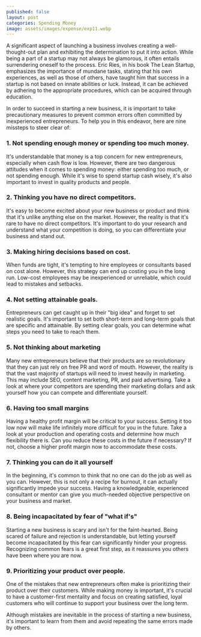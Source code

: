 ```yaml
---
published: false
layout: post
categories: Spending Money
image: assets/images/expense/exp11.webp
---
```


A significant aspect of launching a business involves creating a well-thought-out plan and exhibiting the determination to put it into action. While being a part of a startup may not always be glamorous, it often entails surrendering oneself to the process. Eric Ries, in his book The Lean Startup, emphasizes the importance of mundane tasks, stating that his own experiences, as well as those of others, have taught him that success in a startup is not based on innate abilities or luck. Instead, it can be achieved by adhering to the appropriate procedures, which can be acquired through education.  

In order to succeed in starting a new business, it is important to take precautionary measures to prevent common errors often committed by inexperienced entrepreneurs. To help you in this endeavor, here are nine missteps to steer clear of:  

### 1.	Not spending enough money or spending too much money.
It's understandable that money is a top concern for new entrepreneurs, especially when cash flow is low. However, there are two dangerous attitudes when it comes to spending money: either spending too much, or not spending enough. While it's wise to spend startup cash wisely, it's also important to invest in quality products and people.  

### 2.	Thinking you have no direct competitors.
It's easy to become excited about your new business or product and think that it's unlike anything else on the market. However, the reality is that it's rare to have no direct competitors. It's important to do your research and understand what your competition is doing, so you can differentiate your business and stand out.  

### 3.	Making hiring decisions based on cost.
When funds are tight, it's tempting to hire employees or consultants based on cost alone. However, this strategy can end up costing you in the long run. Low-cost employees may be inexperienced or unreliable, which could lead to mistakes and setbacks.  

### 4.	Not setting attainable goals.
Entrepreneurs can get caught up in their "big idea" and forget to set realistic goals. It's important to set both short-term and long-term goals that are specific and attainable. By setting clear goals, you can determine what steps you need to take to reach them.  

### 5. Not thinking about marketing
Many new entrepreneurs believe that their products are so revolutionary that they can just rely on free PR and word of mouth. However, the reality is that the vast majority of startups will need to invest heavily in marketing. This may include SEO, content marketing, PR, and paid advertising. Take a look at where your competitors are spending their marketing dollars and ask yourself how you can compete and differentiate yourself.

### 6.	Having too small margins
Having a healthy profit margin will be critical to your success. Setting it too low now will make life infinitely more difficult for you in the future. Take a look at your production and operating costs and determine how much flexibility there is. Can you reduce these costs in the future if necessary? If not, choose a higher profit margin now to accommodate these costs.  

### 7.	Thinking you can do it all yourself 
In the beginning, it's common to think that no one can do the job as well as you can. However, this is not only a recipe for burnout, it can actually significantly impede your success. Having a knowledgeable, experienced consultant or mentor can give you much-needed objective perspective on your business and market.

### 8.	Being incapacitated by fear of "what if's"
Starting a new business is scary and isn't for the faint-hearted. Being scared of failure and rejection is understandable, but letting yourself become incapacitated by this fear can significantly hinder your progress. Recognizing common fears is a great first step, as it reassures you others have been where you are now.  

### 9.	Prioritizing your product over people.
One of the mistakes that new entrepreneurs often make is prioritizing their product over their customers. While making money is important, it's crucial to have a customer-first mentality and focus on creating satisfied, loyal customers who will continue to support your business over the long term.  

Although mistakes are inevitable in the process of starting a new business, it's important to learn from them and avoid repeating the same errors made by others.

